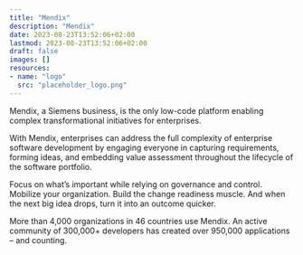 ```yaml
---
title: "Mendix"
description: "Mendix"
date: 2023-08-23T13:52:06+02:00
lastmod: 2023-08-23T13:52:06+02:00
draft: false
images: []
resources:
- name: "logo"
  src: "placeholder_logo.png"
---
```

Mendix, a Siemens business, is the only low-code platform enabling complex transformational initiatives for enterprises.  

With Mendix, enterprises can address the full complexity of enterprise software development by engaging everyone in capturing requirements, forming ideas, and embedding value assessment throughout the lifecycle of the software portfolio. 

Focus on what’s important while relying on governance and control. Mobilize your organization. Build the change readiness muscle. And when the next big idea drops, turn it into an outcome quicker. 

More than 4,000 organizations in 46 countries use Mendix. An active community of 300,000+ developers has created over 950,000 applications – and counting.